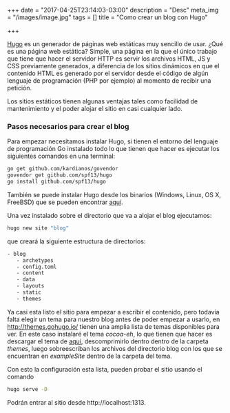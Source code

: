 +++
date = "2017-04-25T23:14:03-03:00"
description = "Desc"
meta_img = "/images/image.jpg"
tags = []
title = "Como crear un blog con Hugo"

+++

[Hugo](http://gohugo.io) es un generador de páginas web estáticas muy sencillo de usar. ¿Qué es una página web estática? Simple, una página en la que el único trabajo que tiene que hacer el servidor HTTP es servir los archivos HTML, JS y CSS previamente generados, a diferencia de los sitios dinámicos en que el contenido HTML es generado por el servidor desde el código de algún lenguaje de programación (PHP por ejemplo) al momento de recibir una petición.

Los sitios estáticos tienen algunas ventajas tales como facilidad de mantenimiento y el poder alojar el sitio en casi cualquier lado.

### Pasos necesarios para crear el blog
Para empezar necesitamos instalar Hugo, si tienen el entorno del lenguaje de programación Go instalado todo lo que tienen que hacer es ejecutar los siguientes comandos en una terminal:
```bash
go get github.com/kardianos/govendor
govendor get github.com/spf13/hugo
go install github.com/spf13/hugo
```

También se puede instalar Hugo desde los binarios (Windows, Linux, OS X, FreeBSD) que se pueden encontrar [aquí](https://github.com/spf13/hugo/releases).

Una vez instalado sobre el directorio que va a alojar el blog ejecutamos:
```bash
hugo new site "blog"
```

que creará la siguiente estructura de directorios:
```bash
- blog
   - archetypes
   - config.toml
   - content
   - data
   - layouts
   - static
   - themes
```

Ya casi esta listo el sitio para empezar a escribir el contenido, pero todavía falta elegir un tema para nuestro blog antes de poder empezar a usarlo, en http://themes.gohugo.io/ tienen una amplia lista de temas disponibles para ver. En este caso instalaré el tema _cocoa-eh_, lo que tienen que hacer es descargar el tema de [aquí](https://github.com/fuegowolf/cocoa-eh-hugo-theme/releases), descomprimirlo dentro dentro de la carpeta _themes_, luego sobreescriban los archivos del directorio blog con los que se encuentran en _exampleSite_ dentro de la carpeta del tema.

Con esto la configuración esta lista, pueden probar el sitio usando el comando 
```bash
hugo serve -D 
```

Podrán entrar al sitio desde http://localhost:1313.